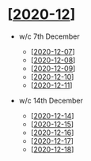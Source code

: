 # [[2020-12]]

- w/c 7th December
  - [[2020-12-07]]
  - [[2020-12-08]]
  - [[2020-12-09]]
  - [[2020-12-10]]
  - [[2020-12-11]]

- w/c 14th December
  - [[2020-12-14]]
  - [[2020-12-15]]
  - [[2020-12-16]]
  - [[2020-12-17]]
  - [[2020-12-18]]

[//begin]: # "Autogenerated link references for markdown compatibility"
[2020-12]: 2020-12 "2020-12"
[2020-12-07]: 2020-12-07 "2020-12-07"
[2020-12-08]: 2020-12-08 "2020-12-08"
[2020-12-09]: 2020-12-09 "2020-12-09"
[2020-12-10]: 2020-12-10 "2020-12-10"
[2020-12-11]: 2020-12-11 "2020-12-11"
[2020-12-14]: 2020-12-14 "2020-12-14"
[2020-12-15]: 2020-12-15 "2020-12-15"
[2020-12-16]: 2020-12-16 "2020-12-16"
[2020-12-17]: 2020-12-17 "2020-12-17"
[2020-12-18]: 2020-12-18 "2020-12-18"
[//end]: # "Autogenerated link references"
